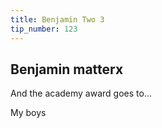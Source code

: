 ```yaml
---
title: Benjamin Two 3
tip_number: 123
---
```


## Benjamin matterx

And the academy award goes to...

My boys
